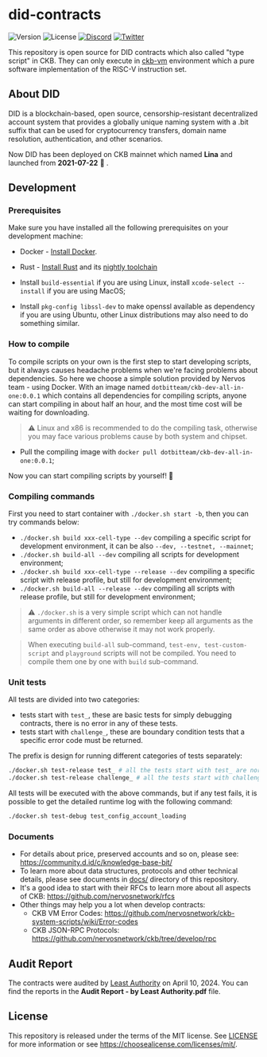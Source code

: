 # did-contracts

![Version](https://img.shields.io/github/release/dotbitHQ/did-contracts.svg)
![License](https://img.shields.io/github/license/dotbitHQ/did-contracts.svg)
[![Discord](https://img.shields.io/badge/Discord-7289DA?style=for-the-badge&logo=discord&logoColor=white)](https://discord.com/invite/did)
[![Twitter](https://img.shields.io/badge/Twitter-1DA1F2?style=for-the-badge&logo=twitter&logoColor=white)](https://x.com/intent/follow?screen_name=DIDbased)

This repository is open source for DID contracts which also called "type script" in CKB. They can only execute in [ckb-vm](https://github.com/nervosnetwork/ckb-vm) environment which a pure software implementation of the RISC-V instruction set.


## About DID

DID is a blockchain-based, open source, censorship-resistant decentralized account system that provides a globally unique naming system with a .bit suffix that can be used for cryptocurrency transfers, domain name resolution, authentication, and other scenarios.

Now DID has been deployed on CKB mainnet which named **Lina** and launched from **2021-07-22** 🎉 .

## Development

### Prerequisites

Make sure you have installed all the following prerequisites on your development machine:
- Docker - [Install Docker](https://docs.docker.com/engine/install/).
- Rust - [Install Rust](https://www.rust-lang.org/tools/install) and its [nightly toolchain](https://rust-lang.github.io/rustup/concepts/toolchains.html)

- Install `build-essential` if you are using Linux, install `xcode-select --install` if you are using MacOS;
- Install `pkg-config libssl-dev` to make openssl available as dependency if you are using Ubuntu, other Linux distributions may also need to do something similar.


### How to compile

To compile scripts on your own is the first step to start developing scripts, but it always causes headache problems when we're facing problems about dependencies.
So here we choose a simple solution provided by Nervos team - using Docker. With an image named `dotbitteam/ckb-dev-all-in-one:0.0.1` which contains all dependencies
for compiling scripts, anyone can start compiling in about half an hour, and the most time cost will be waiting for downloading.

> ⚠️ Linux and x86 is recommended to do the compiling task, otherwise you may face various problems cause by both system and chipset.

- Pull the compiling image with `docker pull dotbitteam/ckb-dev-all-in-one:0.0.1`;

Now you can start compiling scripts by yourself! 🚀

### Compiling commands

First you need to start container with `./docker.sh start -b`, then you can try commands below:

- `./docker.sh build xxx-cell-type --dev` compiling a specific script for development environment, it can be
  also `--dev, --testnet, --mainnet`;
- `./docker.sh build-all --dev` compiling all scripts for development environment;
- `./docker.sh build xxx-cell-type --release --dev` compiling a specific script with release profile, but still for development environment;
- `./docker.sh build-all --release --dev` compiling all scripts with release profile, but still for development environment;

> ⚠️ `./docker.sh` is a very simple script which can not handle arguments in different order, so remember keep all arguments as the same
> order as above otherwise it may not work properly.

> When executing `build-all` sub-command, `test-env, test-custom-script` and `playground` scripts will not be compiled. You need to compile
> them one by one with `build` sub-command.

### Unit tests

All tests are divided into two categories:

- tests start with `test_`, these are basic tests for simply debugging contracts, there is no error in any of these tests.
- tests start with `challenge_`, these are boundary condition tests that a specific error code must be returned.

The prefix is design for running different categories of tests separately:

```bash
./docker.sh test-release test_ # all the tests start with test_ are normal tests
./docker.sh test-release challenge_ # all the tests start with challenge_ are abnormal tests
```

All tests will be executed with the above commands, but if any test fails, it is possible to get the detailed runtime log with the following command:

```bash
./docker.sh test-debug test_config_account_loading
```

### Documents

- For details about price, preserved accounts and so on, please see: https://community.d.id/c/knowledge-base-bit/
- To learn more about data structures, protocols and other technical details, please see documents in [docs/](https://github.com/dotbitHQ/did-contracts/tree/docs/docs) directory of this repository.
- It's a good idea to start with their RFCs to learn more about all aspects of CKB: https://github.com/nervosnetwork/rfcs
- Other things may help you a lot when develop contracts:
  - CKB VM Error Codes: https://github.com/nervosnetwork/ckb-system-scripts/wiki/Error-codes
  - CKB JSON-RPC Protocols: https://github.com/nervosnetwork/ckb/tree/develop/rpc


## Audit Report

The contracts were audited by [Least Authority](https://leastauthority.com/) on April 10, 2024. You can find the reports in the **Audit Report - by Least Authority.pdf** file.


## License

This repository is released under the terms of the MIT license. See [LICENSE](LICENSE) for more information or see https://choosealicense.com/licenses/mit/.
